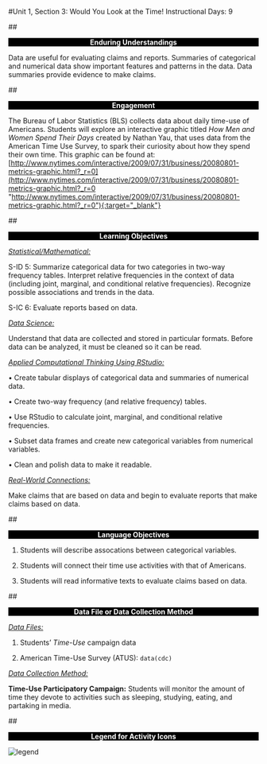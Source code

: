 #Unit 1, Section 3: Would You Look at the Time! 
Instructional Days: 9

##<p style="background: black; color: white; text-align: center;">**Enduring Understandings**</p>
Data are useful for evaluating claims and reports. Summaries of categorical and numerical data show
important features and patterns in the data. Data summaries provide evidence to make claims.

##<p style="background: black; color: white; text-align: center;">**Engagement**</p>
The Bureau of Labor Statistics (BLS) collects data about daily time-use of Americans. Students will explore an interactive graphic titled *How Men and Women Spend Their Days* created by Nathan Yau, that uses data from the American Time Use Survey, to spark their curiosity about how they spend their own time. This graphic can be found at: [http://www.nytimes.com/interactive/2009/07/31/business/20080801-metrics-graphic.html?_r=0](http://www.nytimes.com/interactive/2009/07/31/business/20080801-metrics-graphic.html?_r=0 "http://www.nytimes.com/interactive/2009/07/31/business/20080801-metrics-graphic.html?_r=0"){:target="_blank"}

##<p style="background: black; color: white; text-align: center;">**Learning Objectives**</p>

<ins>*Statistical/Mathematical:*</ins> 

S-ID 5: Summarize categorical data for two categories in two-way frequency tables. Interpret relative
frequencies in the context of data (including joint, marginal, and conditional relative frequencies).
Recognize possible associations and trends in the data.

S-IC 6: Evaluate reports based on data.

*<u>Data Science:</u>*

Understand that data are collected and stored in particular formats. Before data can be analyzed, it must
be cleaned so it can be read.

*<u>Applied Computational Thinking Using RStudio:</u>*

• Create tabular displays of categorical data and summaries of numerical data.

• Create two-way frequency (and relative frequency) tables.

• Use RStudio to calculate joint, marginal, and conditional relative frequencies.

• Subset data frames and create new categorical variables from numerical variables.

• Clean and polish data to make it readable.

*<u>Real-World Connections:</u>*

Make claims that are based on data and begin to evaluate reports that make claims based on data.

##<p style="background: black; color: white; text-align: center;">**Language Objectives**</p>

1. Students will describe assocations between categorical variables.

2. Students will connect their time use activities with that of Americans.

3. Students will read informative texts to evaluate claims based on data.

##<p style="background: black; color: white; text-align: center;">**Data File or Data Collection Method**</p>

*<u>Data Files:</u>*

1. Students’ *Time-Use* campaign data

2. American Time-Use Survey (ATUS): ```data(cdc)```

*<u>Data Collection Method:</u>*

**Time-Use Participatory Campaign:** Students will monitor the amount of time they devote to activities
such as sleeping, studying, eating, and partaking in media.

##<p style="background: black; color: white; text-align: center;">**Legend for Activity Icons**</p>
![legend](../img/legend.png)